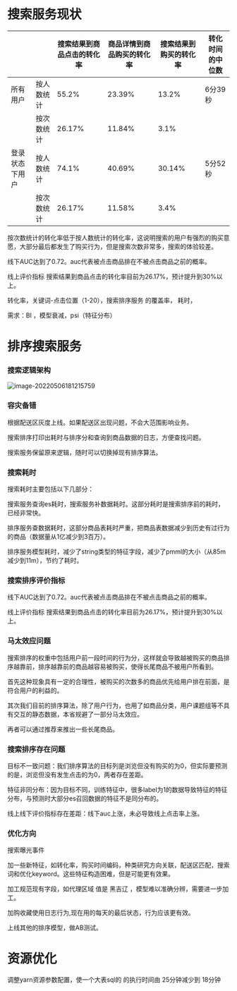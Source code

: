 # 搜索服务现状

|                |            | 搜索结果到商品点击的转化率 | 商品详情到商品购买的转化率 | 搜索结果到购买的转化率 | 转化时间的中位数 |
| -------------- | ---------- | -------------------------- | -------------------------- | ---------------------- | ---------------- |
| 所有用户       | 按人数统计 | 55.2%                      | 23.39%                     | 13.2%                  | 6分39秒          |
|                | 按次数统计 | 26.17%                     | 11.84%                     | 3.1%                   |                  |
| 登录状态下用户 | 按人数统计 | 74.1%                      | 40.69%                     | 30.14%                 | 5分52秒          |
|                | 按次数统计 | 26.17%                     | 11.58%                     | 3.4%                   |                  |

按次数统计的转化率低于按人数统计的转化率，这说明搜索的用户有强烈的购买意愿，大部分最后都发生了购买行为，但是搜索次数非常多，搜索的体验较差。



线下AUC达到了0.72。auc代表被点击商品排在不被点击商品之前的概率。

线上评价指标 搜索结果到商品点击的转化率目前为26.17%，预计提升到30%以上。



转化率，关键词-点击位置（1-20），搜索排序服务 的覆盖率，      耗时，

需求：BI ，模型衰减，psi（特征分布）



# 排序搜索服务

### 搜索逻辑架构

![image-20220506181215759](picture/image-20220506181215759.png)



### 容灾备错

根据配送区灰度上线。如果配送区出现问题，不会大范围影响业务。

搜索排序打印出耗时与排序分和查询到商品数据的日志，方便查找问题。

搜索服务保留原来逻辑，随时可以切换掉现有排序算法。



### 搜索耗时

搜索耗时主要包括以下几部分：

搜索服务查询es耗时，搜索服务补数据耗时。这部分耗时是搜索排序前的耗时，已经非常快。

排序服务查数据耗时，这部分商品表耗时严重，把商品表数据减少到历史有过行为的商品（数据量从1亿减少到3百万）。

排序服务模型耗时，减少了string类型的特征字段，减少了pmml的大小（从85m减少到11m），节约了耗时。



### 搜索排序评价指标

线下AUC达到了0.72。auc代表被点击商品排在不被点击商品之前的概率。

线上评价指标 搜索结果到商品点击的转化率目前为26.17%，预计提升到30%以上。



### 马太效应问题

搜索排序的权重中包括用户前一段时间的行为分，这样就会导致越被购买的商品排序越靠前，排序越靠前的商品越容易被购买，使得长尾商品不被用户所看到。



首先这种现象具有一定的合理性，被购买的次数多的商品优先给用户排在前面，是符合用户的利益的。

其次我们目前的排序算法，除了用户行为，也用了如商品分类，用户课题组等不具有交互的静态数据，本省规避了一部分马太效应。

再者可以通过推荐来推出一些长尾商品。



### 搜索排序存在问题

目标不一致问题：我们排序算法的目标列是浏览但没有购买的为0，但实际要预测的是，浏览但没有发生点击的为0，两者存在差距。

特征非同分布：因为目标不同，训练特征中，很多label为1的数据导致特征的特征分布，与预测时大部分es召回数据的特征不是同分布的。

线上线下评价指标存在差距：线下auc上涨，未必导致线上点击率上涨。



### 优化方向

搜索曝光事件



加一些新特征，如转化率，购买时间编码，种类研究方向关联，配送区匹配，搜索词和优化keyword。这些特征构造困难，但是可能更有效果。

加工规范现有字段，如代理区域 值是 黑吉辽 ，模型难以准确分辨，需要进一步加工。

加购收藏使用日志行为,现在用的每天的最后状态，行为应该更有效。

上线其他的排序模型，做AB测试。



# 资源优化

调整yarn资源参数配置，使一个大表sql的 的执行时间由 25分钟减少到 18分钟































